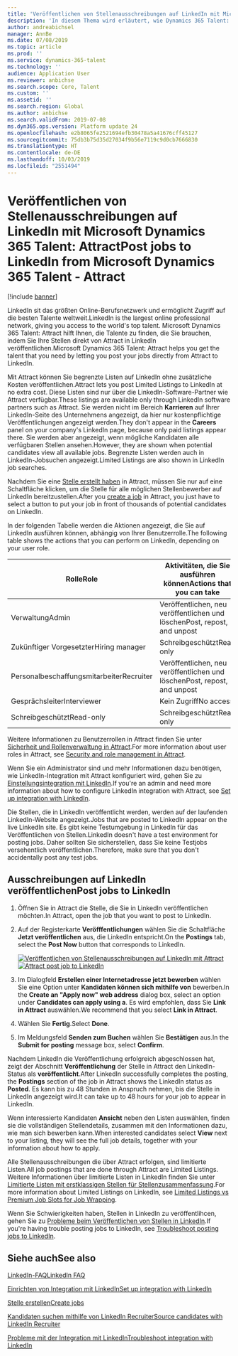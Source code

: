 ```yaml
---
title: 'Veröffentlichen von Stellenausschreibungen auf LinkedIn mit Microsoft Dynamics 365 Talent: Attract'
description: 'In diesem Thema wird erläutert, wie Dynamics 365 Talent: Attract verwendet wird, um Stellen auf LinkedIn zu veröffentlichen.'
author: andreabichsel
manager: AnnBe
ms.date: 07/08/2019
ms.topic: article
ms.prod: ''
ms.service: dynamics-365-talent
ms.technology: ''
audience: Application User
ms.reviewer: anbichse
ms.search.scope: Core, Talent
ms.custom: ''
ms.assetid: ''
ms.search.region: Global
ms.author: anbichse
ms.search.validFrom: 2019-07-08
ms.dyn365.ops.version: Platform update 24
ms.openlocfilehash: e2b8065fe2521694efb30478a5a41676cff45127
ms.sourcegitcommit: 75db3b75d35d27034f9b56e7119c9d0cb7666830
ms.translationtype: HT
ms.contentlocale: de-DE
ms.lasthandoff: 10/03/2019
ms.locfileid: "2551494"
---
```

# <a name="post-jobs-to-linkedin-from-microsoft-dynamics-365-talent---attract"></a><span data-ttu-id="0bfca-103">Veröffentlichen von Stellenausschreibungen auf LinkedIn mit Microsoft Dynamics 365 Talent: Attract</span><span class="sxs-lookup"><span data-stu-id="0bfca-103">Post jobs to LinkedIn from Microsoft Dynamics 365 Talent - Attract</span></span>

[!include [banner](../includes/banner.md)]

<span data-ttu-id="0bfca-104">LinkedIn sit das größten Online-Berufsnetzwerk und ermöglicht Zugriff auf die besten Talente weltweit.</span><span class="sxs-lookup"><span data-stu-id="0bfca-104">LinkedIn is the largest online professional network, giving you access to the world's top talent.</span></span> <span data-ttu-id="0bfca-105">Microsoft Dynamics 365 Talent: Attract hilft Ihnen, die Talente zu finden, die Sie brauchen, indem Sie Ihre Stellen direkt von Attract in LinkedIn veröffentlichen.</span><span class="sxs-lookup"><span data-stu-id="0bfca-105">Microsoft Dynamics 365 Talent: Attract helps you get the talent that you need by letting you post your jobs directly from Attract to LinkedIn.</span></span>

<span data-ttu-id="0bfca-106">Mit Attract können Sie begrenzte Listen auf LinkedIn ohne zusätzliche Kosten veröffentlichen.</span><span class="sxs-lookup"><span data-stu-id="0bfca-106">Attract lets you post Limited Listings to LinkedIn at no extra cost.</span></span> <span data-ttu-id="0bfca-107">Diese Listen sind nur über die LinkedIn-Software-Partner wie Attract verfügbar.</span><span class="sxs-lookup"><span data-stu-id="0bfca-107">These listings are available only through LinkedIn software partners such as Attract.</span></span> <span data-ttu-id="0bfca-108">Sie werden nicht im Bereich **Karrieren** auf Ihrer LinkedIn-Seite des Unternehmens angezeigt, da hier nur kostenpflichtige Veröffentlichungen angezeigt werden.</span><span class="sxs-lookup"><span data-stu-id="0bfca-108">They don't appear in the **Careers** panel on your company's LinkedIn page, because only paid listings appear there.</span></span> <span data-ttu-id="0bfca-109">Sie werden aber angezeigt, wenn mögliche Kandidaten alle verfügbaren Stellen ansehen.</span><span class="sxs-lookup"><span data-stu-id="0bfca-109">However, they are shown when potential candidates view all available jobs.</span></span> <span data-ttu-id="0bfca-110">Begrenzte Listen werden auch in LinkedIn-Jobsuchen angezeigt.</span><span class="sxs-lookup"><span data-stu-id="0bfca-110">Limited Listings are also shown in LinkedIn job searches.</span></span>

<span data-ttu-id="0bfca-111">Nachdem Sie eine [Stelle erstellt haben](./creating-jobs-attract.md) in Attract, müssen Sie nur auf eine Schaltfläche klicken, um die Stelle für alle möglichen Stellenbewerber auf LinkedIn bereitzustellen.</span><span class="sxs-lookup"><span data-stu-id="0bfca-111">After you [create a job](./creating-jobs-attract.md) in Attract, you just have to select a button to put your job in front of thousands of potential candidates on LinkedIn.</span></span>

<span data-ttu-id="0bfca-112">In der folgenden Tabelle werden die Aktionen angezeigt, die Sie auf LinkedIn ausführen können, abhängig von Ihrer Benutzerrolle.</span><span class="sxs-lookup"><span data-stu-id="0bfca-112">The following table shows the actions that you can perform on LinkedIn, depending on your user role.</span></span>

| <span data-ttu-id="0bfca-113">Rolle</span><span class="sxs-lookup"><span data-stu-id="0bfca-113">Role</span></span> | <span data-ttu-id="0bfca-114">Aktivitäten, die Sie ausführen können</span><span class="sxs-lookup"><span data-stu-id="0bfca-114">Actions that you can take</span></span> |
|---|---|
| <span data-ttu-id="0bfca-115">Verwaltung</span><span class="sxs-lookup"><span data-stu-id="0bfca-115">Admin</span></span> | <span data-ttu-id="0bfca-116">Veröffentlichen, neu veröffentlichen und löschen</span><span class="sxs-lookup"><span data-stu-id="0bfca-116">Post, repost, and unpost</span></span> |
| <span data-ttu-id="0bfca-117">Zukünftiger Vorgesetzter</span><span class="sxs-lookup"><span data-stu-id="0bfca-117">Hiring manager</span></span> | <span data-ttu-id="0bfca-118">Schreibgeschützt</span><span class="sxs-lookup"><span data-stu-id="0bfca-118">Read only</span></span> |
| <span data-ttu-id="0bfca-119">Personalbeschaffungsmitarbeiter</span><span class="sxs-lookup"><span data-stu-id="0bfca-119">Recruiter</span></span> | <span data-ttu-id="0bfca-120">Veröffentlichen, neu veröffentlichen und löschen</span><span class="sxs-lookup"><span data-stu-id="0bfca-120">Post, repost, and unpost</span></span> |
| <span data-ttu-id="0bfca-121">Gesprächsleiter</span><span class="sxs-lookup"><span data-stu-id="0bfca-121">Interviewer</span></span> | <span data-ttu-id="0bfca-122">Kein Zugriff</span><span class="sxs-lookup"><span data-stu-id="0bfca-122">No access</span></span> |
| <span data-ttu-id="0bfca-123">Schreibgeschützt</span><span class="sxs-lookup"><span data-stu-id="0bfca-123">Read-only</span></span> | <span data-ttu-id="0bfca-124">Schreibgeschützt</span><span class="sxs-lookup"><span data-stu-id="0bfca-124">Read only</span></span> |

<span data-ttu-id="0bfca-125">Weitere Informationen zu Benutzerrollen in Attract finden Sie unter [Sicherheit und Rollenverwaltung in Attract](./security-attract.md).</span><span class="sxs-lookup"><span data-stu-id="0bfca-125">For more information about user roles in Attract, see [Security and role management in Attract](./security-attract.md).</span></span>

<span data-ttu-id="0bfca-126">Wenn Sie ein Administrator sind und mehr Informationen dazu benötigen, wie LinkedIn-Integration mit Attract konfiguriert wird, gehen Sie zu [Einstellungsintegration mit LinkedIn](./attract-admin-linkedin.md).</span><span class="sxs-lookup"><span data-stu-id="0bfca-126">If you're an admin and need more information about how to configure LinkedIn integration with Attract, see [Set up integration with LinkedIn](./attract-admin-linkedin.md).</span></span>

<span data-ttu-id="0bfca-127">Die Stellen, die in LinkedIn veröffentlicht werden, werden auf der laufenden LinkedIn-Website angezeigt.</span><span class="sxs-lookup"><span data-stu-id="0bfca-127">Jobs that are posted to LinkedIn appear on the live LinkedIn site.</span></span> <span data-ttu-id="0bfca-128">Es gibt keine Testumgebung in LinkedIn für das Veröffentlichen von Stellen.</span><span class="sxs-lookup"><span data-stu-id="0bfca-128">LinkedIn doesn't have a test environment for posting jobs.</span></span> <span data-ttu-id="0bfca-129">Daher sollten Sie sicherstellen, dass Sie keine Testjobs versehentlich veröffentlichen.</span><span class="sxs-lookup"><span data-stu-id="0bfca-129">Therefore, make sure that you don't accidentally post any test jobs.</span></span>

## <a name="post-jobs-to-linkedin"></a><span data-ttu-id="0bfca-130">Ausschreibungen auf LinkedIn veröffentlichen</span><span class="sxs-lookup"><span data-stu-id="0bfca-130">Post jobs to LinkedIn</span></span>

1. <span data-ttu-id="0bfca-131">Öffnen Sie in Attract die Stelle, die Sie in LinkedIn veröffentlichen möchten.</span><span class="sxs-lookup"><span data-stu-id="0bfca-131">In Attract, open the job that you want to post to LinkedIn.</span></span>
2. <span data-ttu-id="0bfca-132">Auf der Registerkarte **Veröfffentlichungen** wählen Sie die Schaltfläche **Jetzt veröffentlichen** aus, die LinkedIn entspricht.</span><span class="sxs-lookup"><span data-stu-id="0bfca-132">On the **Postings** tab, select the **Post Now** button that corresponds to LinkedIn.</span></span>

    <span data-ttu-id="0bfca-133">[![Veröffentlichen von Stellenausschreibungen auf LinkedIn mit Attract](./media/attract-post-job-to-linkedin.png)](./media/attract-post-job-to-linkedin.png)</span><span class="sxs-lookup"><span data-stu-id="0bfca-133">[![Attract post job to LinkedIn](./media/attract-post-job-to-linkedin.png)](./media/attract-post-job-to-linkedin.png)</span></span>

3. <span data-ttu-id="0bfca-134">Im Dialogfeld **Erstellen einer Internetadresse jetzt bewerben** wählen Sie eine Option unter **Kandidaten können sich mithilfe von** bewerben.</span><span class="sxs-lookup"><span data-stu-id="0bfca-134">In the **Create an "Apply now" web address** dialog box, select an option under **Candidates can apply using a**.</span></span> <span data-ttu-id="0bfca-135">Es wird empfohlen, dass Sie **Link in Attract** auswählen.</span><span class="sxs-lookup"><span data-stu-id="0bfca-135">We recommend that you select **Link in Attract**.</span></span>
4. <span data-ttu-id="0bfca-136">Wählen Sie **Fertig**.</span><span class="sxs-lookup"><span data-stu-id="0bfca-136">Select **Done**.</span></span>
5. <span data-ttu-id="0bfca-137">Im Meldungsfeld **Senden zum Buchen** wählen Sie **Bestätigen** aus.</span><span class="sxs-lookup"><span data-stu-id="0bfca-137">In the **Submit for posting** message box, select **Confirm**.</span></span>

<span data-ttu-id="0bfca-138">Nachdem LinkedIn die Veröffentlichung erfolgreich abgeschlossen hat, zeigt der Abschnitt **Veröffentlichung** der Stelle in Attract den LinkedIn-Status als **veröffentlicht**.</span><span class="sxs-lookup"><span data-stu-id="0bfca-138">After LinkedIn successfully completes the posting, the **Postings** section of the job in Attract shows the LinkedIn status as **Posted**.</span></span> <span data-ttu-id="0bfca-139">Es kann bis zu 48 Stunden in Anspruch nehmen, bis die Stelle in LinkedIn angezeigt wird.</span><span class="sxs-lookup"><span data-stu-id="0bfca-139">It can take up to 48 hours for your job to appear in LinkedIn.</span></span>

<span data-ttu-id="0bfca-140">Wenn interessierte Kandidaten **Ansicht** neben den Listen auswählen, finden sie die vollständigen Stellendetails, zusammen mit den Informationen dazu, wie man sich bewerben kann.</span><span class="sxs-lookup"><span data-stu-id="0bfca-140">When interested candidates select **View** next to your listing, they will see the full job details, together with your information about how to apply.</span></span>

<span data-ttu-id="0bfca-141">Alle Stellenausschreibungen die über Attract erfolgen, sind limitierte Listen.</span><span class="sxs-lookup"><span data-stu-id="0bfca-141">All job postings that are done through Attract are Limited Listings.</span></span> <span data-ttu-id="0bfca-142">Weitere Informationen über limitierte Listen in LinkedIn finden Sie unter [Limitierte Listen mit erstklassigen Stellen für Stellenzusammenfassung](https://www.linkedin.com/help/recruiter/answer/79049).</span><span class="sxs-lookup"><span data-stu-id="0bfca-142">For more information about Limited Listings on LinkedIn, see [Limited Listings vs Premium Job Slots for Job Wrapping](https://www.linkedin.com/help/recruiter/answer/79049).</span></span>

<span data-ttu-id="0bfca-143">Wenn Sie Schwierigkeiten haben, Stellen in LinkedIn zu veröffentlihcen, gehen Sie zu [Probleme beim Veröffentlichen von Stellen in LinkedIn](./attract-troubleshoot-linkedin.md).</span><span class="sxs-lookup"><span data-stu-id="0bfca-143">If you're having trouble posting jobs to LinkedIn, see [Troubleshoot posting jobs to LinkedIn](./attract-troubleshoot-linkedin.md).</span></span>

## <a name="see-also"></a><span data-ttu-id="0bfca-144">Siehe auch</span><span class="sxs-lookup"><span data-stu-id="0bfca-144">See also</span></span>

[<span data-ttu-id="0bfca-145">LinkedIn-FAQ</span><span class="sxs-lookup"><span data-stu-id="0bfca-145">LinkedIn FAQ</span></span>](./attract-linkedin-faq.md)

[<span data-ttu-id="0bfca-146">Einrichten von Integration mit LinkedIn</span><span class="sxs-lookup"><span data-stu-id="0bfca-146">Set up integration with LinkedIn</span></span>](./attract-admin-linkedin.md)

[<span data-ttu-id="0bfca-147">Stelle erstellen</span><span class="sxs-lookup"><span data-stu-id="0bfca-147">Create jobs</span></span>](./creating-jobs-attract.md)

[<span data-ttu-id="0bfca-148">Kandidaten suchen mithilfe von LinkedIn Recruiter</span><span class="sxs-lookup"><span data-stu-id="0bfca-148">Source candidates with LinkedIn Recruiter</span></span>](./attract-linkedin-recruiter.md)

[<span data-ttu-id="0bfca-149">Probleme mit der Integration mit LinkedIn</span><span class="sxs-lookup"><span data-stu-id="0bfca-149">Troubleshoot integration with LinkedIn</span></span>](./attract-troubleshoot-linkedin.md)
